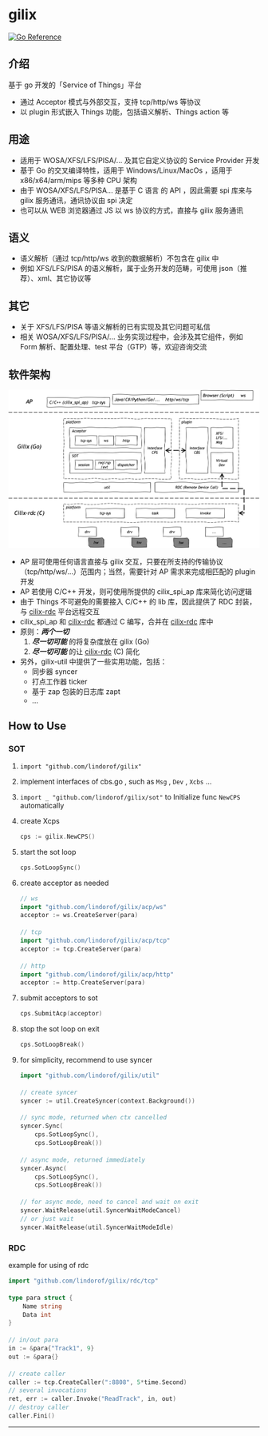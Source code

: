 # gilix

[![Go Reference](https://pkg.go.dev/badge/github.com/lindorof/gilix.svg)](https://pkg.go.dev/github.com/lindorof/gilix)

## 介绍
基于 go 开发的「Service of Things」平台

- 通过 Acceptor 模式与外部交互，支持 tcp/http/ws 等协议
- 以 plugin 形式嵌入 Things 功能，包括语义解析、Things action 等

## 用途

- 适用于 WOSA/XFS/LFS/PISA/... 及其它自定义协议的 Service Provider 开发
- 基于 Go 的交叉编译特性，适用于 Windows/Linux/MacOs ，适用于 x86/x64/arm/mips 等多种 CPU 架构
- 由于 WOSA/XFS/LFS/PISA... 是基于 C 语言 的 API ，因此需要 spi 库来与 gilix 服务通讯，通讯协议由 spi 决定
- 也可以从 WEB 浏览器通过 JS 以 ws 协议的方式，直接与 gilix 服务通讯

## 语义

- 语义解析（通过 tcp/http/ws 收到的数据解析）不包含在 gilix 中
- 例如 XFS/LFS/PISA  的语义解析，属于业务开发的范畴，可使用 json（推荐）、xml、其它协议等

## 其它

- 关于 XFS/LFS/PISA 等语义解析的已有实现及其它问题可私信
- 相关 WOSA/XFS/LFS/PISA/... 业务实现过程中，会涉及其它组件，例如 Form 解析、配置处理、test 平台（GTP）等，欢迎咨询交流

## 软件架构

![gilix](readme.png)

- AP 层可使用任何语言直接与 gilix 交互，只要在所支持的传输协议（tcp/http/ws/...）范围内；当然，需要针对 AP 需求来完成相匹配的 plugin 开发
- AP 若使用 C/C++ 开发，则可使用所提供的 cilix_spi_ap 库来简化访问逻辑
- 由于 Things 不可避免的需要接入 C/C++ 的 lib 库，因此提供了 RDC 封装，与 [cilix-rdc](https://github.com/lindorof/cilix-rdc) 平台远程交互
- cilix_spi_ap 和 [cilix-rdc](https://github.com/lindorof/cilix-rdc) 都通过 C 编写，合并在 [cilix-rdc](https://github.com/lindorof/cilix-rdc) 库中
- 原则：***两个一切***
    1. ***尽一切可能*** 的将复杂度放在 gilix (Go) 
    2. ***尽一切可能*** 的让 [cilix-rdc](https://github.com/lindorof/cilix-rdc) (C) 简化
- 另外，gilix-util 中提供了一些实用功能，包括：
    - 同步器 syncer
    - 打点工作器 ticker
    - 基于 zap 包装的日志库 zapt
    - ...

## How to Use

### SOT

1. ```import "github.com/lindorof/gilix"``` 

2. implement interfaces of cbs.go , such as ```Msg``` , ```Dev``` , ```Xcbs``` ...

3. ```import _ "github.com/lindorof/gilix/sot"``` to Initialize func ```NewCPS``` automatically

4. create Xcps
   
   ```go
   cps := gilix.NewCPS()
   ```

5. start the sot loop 

    ```go
    cps.SotLoopSync()
    ```

6. create acceptor as needed 

    ```go
    // ws
    import "github.com/lindorof/gilix/acp/ws"
    acceptor := ws.CreateServer(para)
    
    // tcp
    import "github.com/lindorof/gilix/acp/tcp"
    acceptor := tcp.CreateServer(para)
    
    // http
    import "github.com/lindorof/gilix/acp/http"
    acceptor := http.CreateServer(para)
    ```

7. submit acceptors to sot

    ```go
    cps.SubmitAcp(acceptor)
    ```

8. stop the sot loop on exit

    ```go
    cps.SotLoopBreak()
    ```

9.  for simplicity, recommend to use syncer

    ```go
    import "github.com/lindorof/gilix/util"
    
    // create syncer
    syncer := util.CreateSyncer(context.Background())
    
    // sync mode, returned when ctx cancelled
    syncer.Sync(
    	cps.SotLoopSync(),
    	cps.SotLoopBreak())
    
    // async mode, returned immediately
    syncer.Async(
    	cps.SotLoopSync(),
    	cps.SotLoopBreak())
    
    // for async mode, need to cancel and wait on exit
    syncer.WaitRelease(util.SyncerWaitModeCancel)
    // or just wait
    syncer.WaitRelease(util.SyncerWaitModeIdle)
    ```

### RDC

example for using of rdc

```go
import "github.com/lindorof/gilix/rdc/tcp"

type para struct {
    Name string
    Data int
}

// in/out para
in := &para{"Track1", 9}
out := &para{}

// create caller
caller := tcp.CreateCaller(":8808", 5*time.Second)
// several invocations
ret, err := caller.Invoke("ReadTrack", in, out)
// destroy caller
caller.Fini()
```

---

